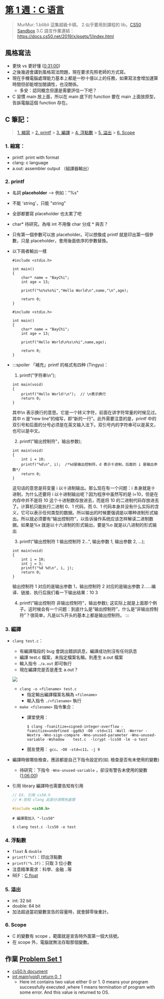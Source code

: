 ##### <!-- ref 放置區 -->

[第 1 週：c 语言]: https://www.bilibili.com/video/BV1DA411Y7jk?p=2
[cs50 sandbox]: https://sandbox.cs50.io/
[0:31:00]: https://www.bilibili.com/video/BV1DA411Y7jk?p=2&t=1856.3
[c float]: https://www.njarts.cn/a_jiaoyu/202109/515905.html
[int main(void) return 0, 1]: https://stackoverflow.com/questions/16610814/why-does-main-have-to-return-an-int

# [第 1 週：C 语言]

> MurMur:
> 1.bilibli 這集超級卡頓。 2.似乎要用到課程的 lib。[CS50 Sandbox]
> 3.C 語言作業連結：https://docs.cs50.net/2019/x/psets/1/index.html

## 風格寫法

- 更快 vs 更好懂 ([0:31:00])
- 之後幾週會講到風格寫法問題，現在要求先照老師的方式寫。
- 現在手機電腦處理能力基本上都是一秒十億以上的任務，如果寫法會增加運算時間但卻能增加閱讀性，也沒關係。
  - 多安：認同概念但還是需要評估一下吧？
- C 習慣 main 放上面，所以在 main 底下的 function 要在 main 上面放原型，告訴電腦這個 function 存在。

## C 筆記：

> [1. 縮寫](#1-%E7%B8%AE%E5%AF%AB%EF%BC%9A) > [2. printf](#2-printf) > [3. 編譯](#3-%E7%B7%A8%E8%AD%AF) > [4. 浮點數](#4-%E6%B5%AE%E9%BB%9E%E6%95%B8) > [5. 溢出](#5-%E6%BA%A2%E5%87%BA) > [6. Scope](#6-Scope)

### 1. 縮寫：

- printf: print with format
- clang: c language
- a.out: assembler output （組譯器輸出）

### 2. printf

- 名詞 **placeholder** --> 例如："%s"
- 不能 'string'，只能 "string"
- 全部都要寫 placeholder 也太累了吧
- char* 待研究。為啥 int 不用像 char 分成 * 與否？
- 只有第一個參數可以放 placeholder。可以想像成 printf 就是印出第一個參數，只是 placeholder，會用後面依序的參數替換。
- 以下兩者輸出一樣

  ```c=
  #include <stdio.h>

  int main()
  {
      char* name = "BayChi";
      int age = 13;

      printf("%s%s%s%i","Hello World\n",name,"\n",age);

      return 0;
  }
  ```

  ```c=
  #include <stdio.h>

  int main()
  {
      char* name = "BayChi";
      int age = 13;

      printf("Hello World\n%s\n%i",name,age);

      return 0;
  }
  ```

- :::spoiler 「補充」printf 的格式有四种 (Tingyu)：

  1. printf("字符串\n");

  ```c=
  int main(void)
  {
      printf("Hello World!\n");  // \n表示换行
      return 0;
  }
  ```

  其中\n 表示换行的意思。它是一个转义字符，前面在讲字符常量的时候见过。其中 n 是“new line”的缩写，即“新的一行”。此外需要注意的是，printf 中的双引号和后面的分号必须是在英文输入法下。双引号内的字符串可以是英文，也可以是中文。

  2. printf("输出控制符"，输出参数);

  ```c=
  int main(void)
  {
      int i = 10;
      printf("%d\n", i);  /*%d是输出控制符，d 表示十进制，后面的 i 是输出参数*/
      return 0;
  }
  ```

  这句话的意思是将变量 i 以十进制输出。那么现在有一个问题：i 本身就是十进制，为什么还要将 i 以十进制输出呢？因为程序中虽然写的是 i=10，但是在内存中并不是将 10 这个十进制数存放进去，而是将 10 的二进制代码存放进去了。计算机只能执行二进制 0、1 代码，而 0、1 代码本身并没有什么实际的含义，它可以表示任何类型的数据。所以输出的时候要强调是以哪种进制形式输出。所以就必须要有“输出控制符”，以告诉操作系统应该怎样解读二进制数据。如果是%x 就是以十六进制的形式输出，要是%o 就是以八进制的形式输出

  3. printf("输出控制符 1 输出控制符 2…", 输出参数 1, 输出参数 2, …);

  ```c=
  int main(void)
  {
      int i = 10;
      int j = 3;
      printf("%d %d\n", i, j);
      return 0;
  }
  ```

  输出控制符 1 对应的是输出参数 1，输出控制符 2 对应的是输出参数 2……编译、链接、执行后我们看一下输出结果：10 3

  4. printf("输出控制符 非输出控制符"，输出参数);
     这实际上就是上面那个例子。这时候会有一个问题：到底什么是“输出控制符”，什么是“非输出控制符”？很简单，凡是以%开头的基本上都是输出控制符。
     :::

### 3. 編譯

- `clang test.c`：

  - 有編譯階段的 bug 會跳出錯誤訊息，編譯成功則沒有任何訊息
  - 編譯 test.c 檔案，未指定檔案名稱，則產生 a.out 檔案
  - 輸入指令 `./a.out` 即可執行
  - 現在編譯完是否是產生 a.out？

  <kbd><img src="https://i.imgur.com/xcAyUq8.png" /></kbd>

  - `clang -o <filename> test.c`
    - 指定輸出編譯檔案名稱為 `<filename>`
    - 輸入指令 `./<filename>` 執行
  - `make <filename>` 指令集合：
    - 課堂使用：

      ```shell
      $ clang -fsanitize=signed-integer-overflow -fsanitize=undefined -ggdb3 -O0 -std=c11 -Wall -Werror -Wextra -Wno-sign-compare -Wno-unused-parameter -Wno-unused-variable -Wshadow    test.c  -lcrypt -lcs50 -lm -o test
      ```

    - 朋友使用：
      `gcc`、`-O0 -std=c11`、`-j 9`

- 編譯時做哪些檢查，應該都是自己下指令設定的(如. 檢查是否有未使用的變數)

  - 待研究：下指令 `-Wno-unused-variable` ，卻沒有警告未使用的變數([1:06:00](https://www.bilibili.com/video/BV1DA411Y7jk?p=2&t=3960.1))

- 引用 library 編譯時也需要告知有引用

  ```c
  // EX. 引用 cs50.h
  // #:告知 clang 此部分須預先處理

  #include <cs50.h>
  ```

  ```shell
  # 編譯需加入 "-lcs50"

  $ clang test.c -lcs50 -o test
  ```

### 4. 浮點數

- `float` & `double`
- `printf("%f)`：印出浮點數
- `printf("%.3f)`：只取 3 位小數
- 注意精準需求：科學、金融 ..等
- REF：[C float]

### 5. 溢出

- int: 32 bit
- double: 64 bit
- 加法超過當初變數宣告的容量時，就會歸零後重計。

### 6. Scope

- C 的變數有 scope ，範圍就是宣告時外面第一個大括號。
- 在 scope 外，電腦就無法存取那個變數。

## 作業 [Problem Set 1](https://cs50.harvard.edu/x/2021/psets/1/)

- [cs50.h document](https://manual.cs50.io/)
- [int main(void) return 0, 1]
  - Here int contains two value either 0 or 1. 0 means your program successfully executed ,where 1 means termination of program with some error. And this value is returned to OS.
